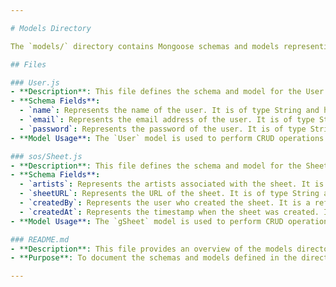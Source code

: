 ```yaml
---

# Models Directory

The `models/` directory contains Mongoose schemas and models representing data structures and interactions with the MongoDB database.

## Files

### User.js
- **Description**: This file defines the schema and model for the User collection in the database.
- **Schema Fields**:
  - `name`: Represents the name of the user. It is of type String and has a maximum length of 40 characters.
  - `email`: Represents the email address of the user. It is of type String, is unique, and has a maximum length of 70 characters.
  - `password`: Represents the password of the user. It is of type String and is required.
- **Model Usage**: The `User` model is used to perform CRUD operations on user documents in the database.

### sos/Sheet.js
- **Description**: This file defines the schema and model for the Sheet collection related to "ShowsOnSale" in the database.
- **Schema Fields**:
  - `artists`: Represents the artists associated with the sheet. It is of type String.
  - `sheetURL`: Represents the URL of the sheet. It is of type String and is required.
  - `createdBy`: Represents the user who created the sheet. It is a reference to the `User` model and is required.
  - `createdAt`: Represents the timestamp when the sheet was created. It is of type Date.
- **Model Usage**: The `gSheet` model is used to perform CRUD operations on sheet documents related to "ShowsOnSale" in the database.

### README.md
- **Description**: This file provides an overview of the models directory and its contents.
- **Purpose**: To document the schemas and models defined in the directory and their usage in the application.

---
```

